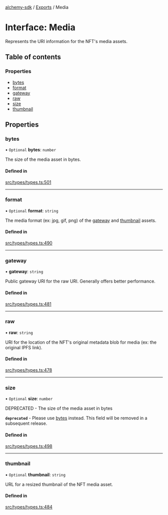 [alchemy-sdk](../README.md) / [Exports](../modules.md) / Media

# Interface: Media

Represents the URI information for the NFT's media assets.

## Table of contents

### Properties

- [bytes](Media.md#bytes)
- [format](Media.md#format)
- [gateway](Media.md#gateway)
- [raw](Media.md#raw)
- [size](Media.md#size)
- [thumbnail](Media.md#thumbnail)

## Properties

### bytes

• `Optional` **bytes**: `number`

The size of the media asset in bytes.

#### Defined in

[src/types/types.ts:501](https://github.com/alchemyplatform/alchemy-sdk-js/blob/d97ef0d/src/types/types.ts#L501)

___

### format

• `Optional` **format**: `string`

The media format (ex: jpg, gif, png) of the [gateway](Media.md#gateway) and
[thumbnail](Media.md#thumbnail) assets.

#### Defined in

[src/types/types.ts:490](https://github.com/alchemyplatform/alchemy-sdk-js/blob/d97ef0d/src/types/types.ts#L490)

___

### gateway

• **gateway**: `string`

Public gateway URI for the raw URI. Generally offers better performance.

#### Defined in

[src/types/types.ts:481](https://github.com/alchemyplatform/alchemy-sdk-js/blob/d97ef0d/src/types/types.ts#L481)

___

### raw

• **raw**: `string`

URI for the location of the NFT's original metadata blob for media (ex: the
original IPFS link).

#### Defined in

[src/types/types.ts:478](https://github.com/alchemyplatform/alchemy-sdk-js/blob/d97ef0d/src/types/types.ts#L478)

___

### size

• `Optional` **size**: `number`

DEPRECATED - The size of the media asset in bytes

**`deprecated`** - Please use [bytes](Media.md#bytes) instead. This field will be removed
  in a subsequent release.

#### Defined in

[src/types/types.ts:498](https://github.com/alchemyplatform/alchemy-sdk-js/blob/d97ef0d/src/types/types.ts#L498)

___

### thumbnail

• `Optional` **thumbnail**: `string`

URL for a resized thumbnail of the NFT media asset.

#### Defined in

[src/types/types.ts:484](https://github.com/alchemyplatform/alchemy-sdk-js/blob/d97ef0d/src/types/types.ts#L484)
